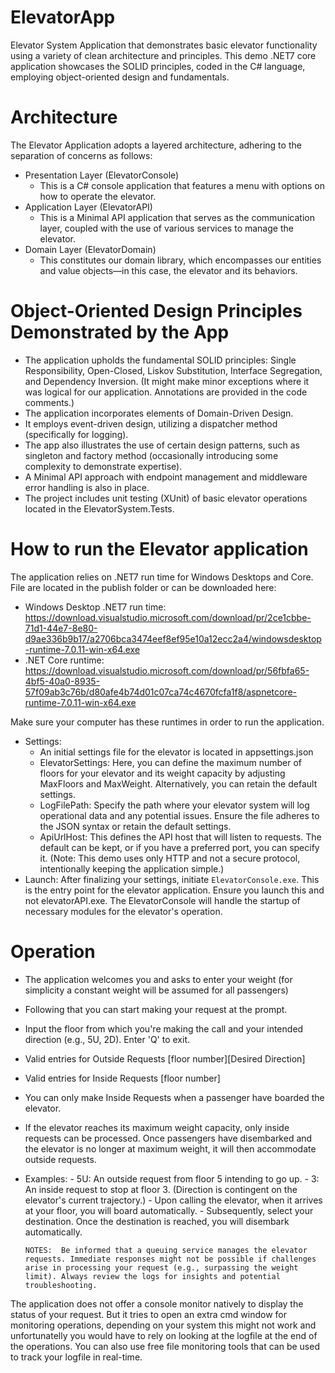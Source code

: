 # ElevatorApp
Elevator System Application that demonstrates basic elevator functionality using a variety of clean architecture and principles. This demo .NET7 core application showcases the SOLID principles, coded in the C# language, employing object-oriented design and fundamentals.

# Architecture
  The Elevator Application adopts a layered architecture, adhering to the separation of concerns as follows:
  - Presentation Layer (ElevatorConsole)
    - This is a C# console application that features a menu with options on how to operate the elevator.
  - Application Layer (ElevatorAPI)
    - This is a Minimal API application that serves as the communication layer, coupled with the use of various services to manage the elevator.
  - Domain Layer (ElevatorDomain)
    - This constitutes our domain library, which encompasses our entities and value objects—in this case, the elevator and its behaviors.

# Object-Oriented Design Principles Demonstrated by the App
  - The application upholds the fundamental SOLID principles: Single Responsibility, Open-Closed, Liskov Substitution, Interface Segregation, and Dependency Inversion. (It might make minor exceptions where it was logical for our application. Annotations are provided in the code comments.)
  - The application incorporates elements of Domain-Driven Design.
  - It employs event-driven design, utilizing a dispatcher method (specifically for logging).
  - The app also illustrates the use of certain design patterns, such as singleton and factory method (occasionally introducing some complexity to demonstrate expertise).
  - A Minimal API approach with endpoint management and middleware error handling is also in place.
  - The project includes unit testing (XUnit) of basic elevator operations located in the ElevatorSystem.Tests.
    
# How to run the Elevator application
The application relies on .NET7 run time for Windows Desktops and Core.  File are located in the publish folder or can be downloaded here:
- Windows Desktop .NET7 run time: https://download.visualstudio.microsoft.com/download/pr/2ce1cbbe-71d1-44e7-8e80-d9ae336b9b17/a2706bca3474eef8ef95e10a12ecc2a4/windowsdesktop-runtime-7.0.11-win-x64.exe
- .NET Core runtime: https://download.visualstudio.microsoft.com/download/pr/56fbfa65-4bf5-40a0-8935-57f09ab3c76b/d80afe4b74d01c07ca74c4670fcfa1f8/aspnetcore-runtime-7.0.11-win-x64.exe

Make sure your computer has these runtimes in order to run the application.

- Settings:
    - An initial settings file for the elevator is located in appsettings.json
    - ElevatorSettings: Here, you can define the maximum number of floors for your elevator and its weight capacity by adjusting MaxFloors and MaxWeight. Alternatively, you can retain the default settings.
    - LogFilePath: Specify the path where your elevator system will log operational data and any potential issues. Ensure the file adheres to the JSON syntax or retain the default settings.
    - ApiUrlHost:  This defines the API host that will listen to requests. The default can be kept, or if you have a preferred port, you can specify it. (Note: This demo uses only HTTP and not a secure protocol, intentionally keeping the application simple.)
- Launch:
  After finalizing your settings, initiate `ElevatorConsole.exe`. This is the entry point for the elevator application. Ensure you launch this and not elevatorAPI.exe. The ElevatorConsole will handle the startup of necessary modules for the elevator's operation.

# Operation
  - The application welcomes you and asks to enter your weight (for simplicity a constant weight will be assumed for all passengers)
  - Following that you can start making your request at the prompt.
  - Input the floor from which you're making the call and your intended direction (e.g., 5U, 2D). Enter 'Q' to exit.
  - Valid entries for Outside Requests [floor number][Desired Direction]
  - Valid entries for Inside Requests  [floor number]
  - You can only make Inside Requests when a passenger have boarded the elevator.
  - If the elevator reaches its maximum weight capacity, only inside requests can be processed. Once passengers have disembarked and the elevator is no longer at maximum weight, it will then accommodate outside requests.
  - Examples:
          - 5U: An outside request from floor 5 intending to go up.
          - 3: An inside request to stop at floor 3. (Direction is contingent on the elevator's current trajectory.)
          - Upon calling the elevator, when it arrives at your floor, you will board automatically.
          - Subsequently, select your destination. Once the destination is reached, you will disembark automatically.

    `NOTES:  Be informed that a queuing service manages the elevator requests. Immediate responses might not be possible if challenges arise in processing your request (e.g., surpassing the weight limit). Always review the logs for insights and potential troubleshooting.`

The application does not offer a console monitor natively to display the status of your request.  But it tries to open an extra cmd window for monitoring operations, depending on your system this might not work and unfortunatelly you would have to rely on looking at the logfile at the end of the operations. You can also use free file monitoring tools that can be used to track your logfile in real-time.
  
